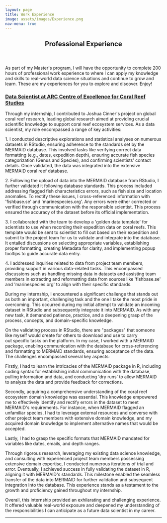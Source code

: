 ```yaml
---
layout: page
title: Work Experience
image: assets/images/Experience.png
nav-menu: true
---
```


<!-- Main -->
<div id="main" class="alt">

<!-- One -->
<section id="one">
	<div class="inner">
		<header class="major">
			<h1>Professional Experience</h1>
		</header>

<!-- Content -->
<h2 id="Professional Experience"></h2>
<p>As part of my Master's program, I will have the opportunity to complete 200 hours of professional work experience to where I can apply my knowledge and skills to real-world data science situations and continue to grow and learn. These are my experiences for you to explore and discover. Enjoy! </p>
<div class="row">
	<div class="6u 12u$(small)">
		<h3><u><b>Data Scientist at ARC Centre of Excellence for Coral Reef Studies</b></u></h3>
		<p>Through my internship, I contributed to Joshua Cinner's project on global coral reef research, leading global research aimed at providing crucial scientific knowledge to support coral reef ecosystem services. As a data scientist, my role encompassed a range of key activities:</p>
<p>
1. I conducted descriptive explorations and statistical analyses on numerous datasets in RStudio, ensuring adherence to the standards set by the MERMAID database. This involved tasks like verifying correct data formatting (e.g., dates, expedition depth), ensuring accurate fish species categorization (Genus and Species), and confirming scientists' contact details. Once validated, the data was integrated into the extensive MERMAID coral reef database.</p>
<p>
2. Following the upload of data into the MERMAID database from RStudio, I further validated it following database standards. This process included addressing flagged fish characteristics errors, such as fish size and location anomalies. To rectify these issues, I cross-referenced information with 'fishbase.se' and 'marinespecies.org'. Any errors were either corrected or verified through communication with the responsible scientist. This process ensured the accuracy of the dataset before its official implementation.</p>
<p>
3. I collaborated with the team to develop a 'golden data template' for scientists to use when recording their expedition data on coral reefs. This template would be sent to scientist to fill out based on their expedition and submit to the project team for us to validate and integrate into the database. It entailed discussions on selecting appropriate variables, establishing proper formatting, creating Metadata for clarity, and implementing popup tooltips to guide accurate data entry.</p>
<p>
4. I addressed inquiries related to data from project team members, providing support in various data-related tasks. This encompassed discussions such as handling missing data in datasets and assisting team members in extracting and reformatting data from sources like 'fishbase.se' and 'marinespecies.org' to align with their specific standards.</p>

<p>
During my internship, I encountered a significant challenge that stands out as both an important, challenging task and the one I take the most pride in overcoming. This occurred during my initial attempt to validate an incoming dataset in RStudio and subsequently integrate it into MERMAID. As with any new task, it demanded patience, practice, and a deepening grasp of the process, concepts, and domain-specific knowledge.

On the validating process in RStudio, there are "packages" that someone like myself would create for others to download and use to carry out specific tasks on the platform.  In my case, I worked with a MERMAID package, enabling communication with the database for cross-referencing and formatting to MERMAID standards, ensuring acceptance of the data. The challenges encompassed several key aspects:

Firstly, I had to learn the intricacies of the MERMAID package in R, including coding syntax for establishing initial communication with the database, pulling information and data, and conducting 'dry runs' to allow MERMAID to analyze the data and provide feedback for corrections.

Secondly, acquiring a comprehensive understanding of the coral reef ecosystem domain knowledge was essential. This knowledge empowered me to effectively identify and rectify errors in the dataset to meet MERMAID's requirements. For instance, when MERMAID flagged an unfamiliar species, I had to leverage external resources and converse with other project team members with extensive domain knowledge, and my acquired domain knowledge to implement alternative names that would be accepted.

Lastly, I had to grasp the specific formats that MERMAID mandated for variables like dates, emails, and depth ranges.

Through rigorous research, leveraging my existing data science knowledge, and consulting with experienced project team members possessing extensive domain expertise, I conducted numerous iterations of trial and error. Eventually, I achieved success in fully validating the dataset in R, aligning it with MERMAID's standards. This milestone enabled the seamless transfer of the data into MERMAID for further validation and subsequent integration into the database. This experience stands as a testament to the growth and proficiency gained throughout my internship.
</p>
Overall, this internship provided an exhilarating and challenging experience. It offered valuable real-world exposure and deepened my understanding of the responsibilities I can anticipate as a future data scientist in my career.
		</p>
	</div>

</div>

<hr class="major" />

